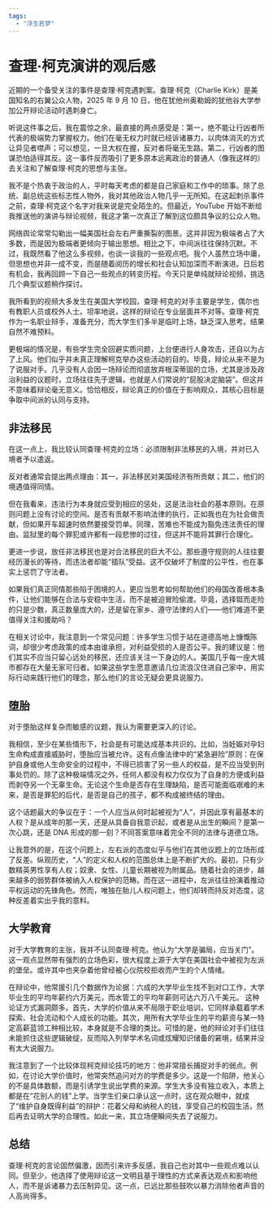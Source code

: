 ```yaml
---
tags: 
  - "浮生若梦"
---
```


# 查理·柯克演讲的观后感

近期的一个备受关注的事件是查理·柯克遇刺案。查理·柯克（Charlie Kirk）是美国知名的右翼公众人物，2025 年 9 月 10 日，他在犹他州奥勒姆的犹他谷大学参加公开辩论活动时遇刺身亡。

听说这件事之后，我在震惊之余，最直接的两点感受是：第一，绝不能让行凶者所代表的极端势力掌握权力。他们在毫无权力时就已经诉诸暴力，以肉体消灭的方式让异见者噤声；可以想见，一旦大权在握，反对者将毫无生路。第二，行凶者的图谋恐怕适得其反。这一事件反而吸引了更多原本远离政治的普通人（像我这样的）去关注和了解查理·柯克的思想与主张。

我不是个热衷于政治的人，平时每天考虑的都是自己家庭和工作中的琐事。除了总统、副总统这些标志性人物外，我对其他政治人物几乎一无所知。在这起刺杀事件之前，查理·柯克这个名字对我来说是完全陌生的。但最近，YouTube 开始不断给我推送他的演讲与辩论视频，我这才第一次真正了解到这位颇具争议的公众人物。

网络舆论常常勾勒出一幅美国社会左右严重撕裂的图景。这并非因为极端者占了大多数，而是因为极端者更倾向于输出思想。相比之下，中间派往往保持沉默。不过，我既然看了他这么多视频，也谈一谈我的一些观点吧。我个人虽然立场中庸，但思想也并非一成不变，而是随着阅历的增长和社会认知加深而不断演进。日后若有机会，我再回顾一下自己一些观点的转变历程。今天只是单纯就辩论视频，挑选几个典型议题稍作探讨。

我所看到的视频大多发生在美国大学校园，查理·柯克的对手主要是学生，偶尔也有教职人员或校外人士。坦率地说，这样的辩论在专业层面并不对等。查理·柯克作为一名职业辩手，准备充分，而大学生们多半是临时上场，缺乏深入思考。结果自然不难预料。

更极端的情况是，有些学生完全回避实质问题，上台便进行人身攻击，还自以为占了上风。他们似乎并未真正理解柯克举办这些活动的目的。毕竟，辩论从来不是为了说服对手。几乎没有人会因一场辩论而彻底放弃根深蒂固的立场，尤其是涉及政治利益的议题时，立场往往先于逻辑，也就是人们常说的“屁股决定脑袋”。但这并不意味着辩论毫无意义。恰恰相反，辩论真正的价值在于影响观众，其核心目标是争取中间派的认同与支持。

## 非法移民

在这一点上，我比较认同查理·柯克的立场：必须限制非法移民的入境，并对已入境者予以遣返。

反对者通常会提出两点理由：其一，非法移民对美国经济有所贡献；其二，他们的境遇值得同情。

但在我看来，违法行为本身就应受到相应的惩处，这是法治社会的基本原则。在原则问题上没有讨论的空间。是否有贡献不影响法律的执行，正如我也在为社会做贡献，但如果开车超速时依然要接受罚单。同理，苦难也不能成为豁免违法责任的理由。监狱里的每个罪犯或许都有一段悲惨的过往，但这并不能将其罪行合理化。

更进一步说，放任非法移民也是对合法移民的巨大不公。那些遵守规则的人往往要经历漫长的等待，而违法者却能“插队”受益。这不仅破坏了制度的公平性，也在事实上惩罚了守法者。

如果我们真正同情那些陷于困境的人，更应当思考如何帮助他们的母国改善根本条件，让他们能够在合法与安稳中生活，而不是被迫冒险偷渡。毕竟，选择铤而走险的只是少数，真正数量庞大的，还是留在家乡、遵守法律的人们——他们难道不更值得关注和援助吗？

在相关讨论中，我注意到一个常见问题：许多学生习惯于站在道德高地上慷慨陈词，却很少考虑政策的成本由谁承担，对利益受损的人是否公平。我的建议是：他们其实不应当只留心远处的移民，还应该关注一下身边的人。美国几乎每一座大城市都存在大量无家可归者。如果这些学生愿意邀请几位流浪汉住进自己家中，用实际行动来践行他们的理念，那么他们的言论无疑会更具说服力。

## 堕胎

对于堕胎这样复杂而敏感的议题，我认为需要更深入的讨论。

我相信，至少在某些情形下，社会是有可能达成基本共识的。比如，当妊娠对孕妇生命构成直接威胁时，堕胎应当被允许。这有点像法律中的“紧急避险”原则：在保护自身或他人生命安全的过程中，不得已损害了另一些人的权益，是不应当受到刑事处罚的。除了这种极端情况之外，任何人都没有权力仅仅为了自身的方便或利益而剥夺另一个无辜生命。无论这个生命是否存在生理缺陷，是否可能面临艰难的未来，是否是罪犯的后代，是否是自己的孩子，都不构成被终结的理由。

这个话题最大的争议在于：一个人应当从何时起被视为“人”，并因此享有最基本的人权？是从成年的那一天，还是从具备自我意识起，或者是从出生的瞬间？是第一次心跳，还是 DNA 形成的那一刻？不同答案意味着完全不同的法律与道德立场。

让我意外的是，在这个问题上，左右派的态度似乎与他们在其他议题上的立场形成了反差。纵观历史，“人”的定义和人权的范围总体上是不断扩大的。最初，只有少数精英男性享有人权；奴隶、女性、儿童长期被视为附属品。随着社会的进步，越来越多的弱势群体被纳入人权保护的范畴。而在这一进程中，左派往往扮演着推动平权运动的先锋角色。然而，唯独在胎儿人权问题上，他们却转而持反对态度，这种反差着实出乎我的意料。

## 大学教育

对于大学教育的主张，我并不认同查理·柯克。他认为“大学是骗局，应当关门”。这一观点显然带有强烈的立场色彩，很大程度上源于大学在美国社会中被视为左派的堡垒。或许其中也夹杂着他曾经被心仪院校拒收而产生的个人情绪。

在辩论中，他常援引几个数据作为论据：六成的大学毕业生找不到对口工作，大学毕业生的平均年薪约六万美元，而水管工的平均年薪则可达六万八千美元。
这种论证方式漏洞颇多。首先，大学的价值从来不局限于职业培训，它同样承载着学术探索、社会流动和个人成长的功能。其次，用所有大学毕业生的平均薪资与某一特定高薪蓝领工种相比较，本身就是不合理的类比。可惜的是，他的辩论对手们往往未能抓住这些逻辑破绽，反而陷入列举学术名词或炫耀知识储备的窘境，结果并没有太大说服力。

我注意到了一个比较体现柯克辩论技巧的地方：他非常擅长捕捉对手的弱点。例如，在讨论大学价值时，他常突然追问对方的学费是多少。这是一个陷阱，他关心的不是具体数额，而是引诱学生说出学费的来源。学生大多没有独立收入，本质上都是在“花别人的钱”上学。当学生们亲口承认这一点时，这在观众眼中，就成了“维护自身既得利益”的辩护：花着父母和纳税人的钱，享受自己的校园生活，然后再去证明大学的合理性。如此一来，其立场便瞬间失去了说服力。

## 总结

查理·柯克的言论固然偏激，因而引来许多反感，我自己也对其中一些观点难以认同。但至少，他选择了使用辩论这一文明且基于理性的方式来表达观点和影响他人，而不是诉诸暴力去压制异见。这一点，已远比那些鼓吹以暴力消除他者声音的人高尚得多。
